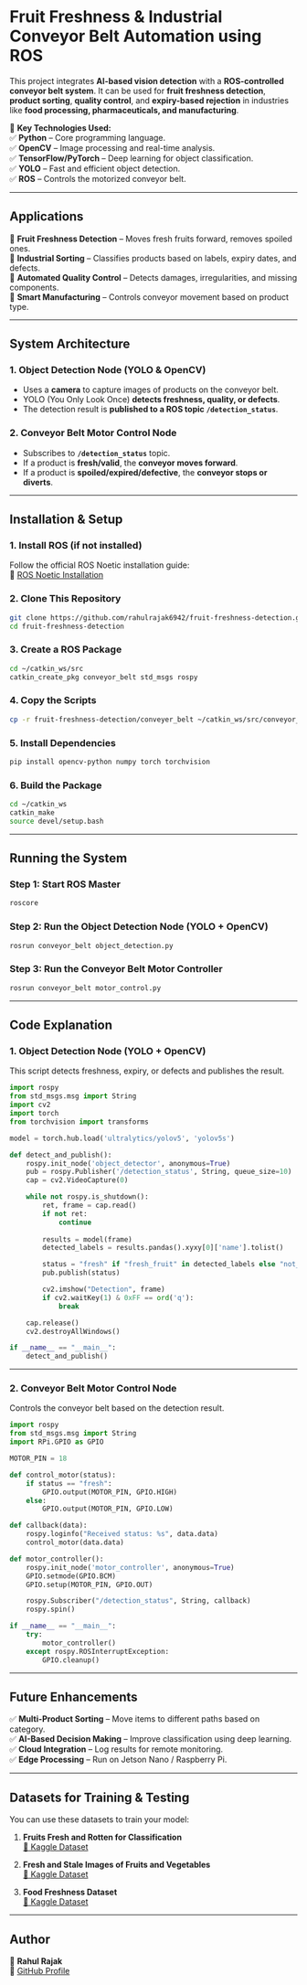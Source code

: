 # **Fruit Freshness & Industrial Conveyor Belt Automation using ROS**  

This project integrates **AI-based vision detection** with a **ROS-controlled conveyor belt system**. It can be used for **fruit freshness detection**, **product sorting**, **quality control**, and **expiry-based rejection** in industries like **food processing, pharmaceuticals, and manufacturing**.  

🚀 **Key Technologies Used:**  
✅ **Python** – Core programming language.  
✅ **OpenCV** – Image processing and real-time analysis.  
✅ **TensorFlow/PyTorch** – Deep learning for object classification.  
✅ **YOLO** – Fast and efficient object detection.  
✅ **ROS** – Controls the motorized conveyor belt.  

---

## **Applications**  
🔹 **Fruit Freshness Detection** – Moves fresh fruits forward, removes spoiled ones.  
🔹 **Industrial Sorting** – Classifies products based on labels, expiry dates, and defects.  
🔹 **Automated Quality Control** – Detects damages, irregularities, and missing components.  
🔹 **Smart Manufacturing** – Controls conveyor movement based on product type.  

---

## **System Architecture**  

### **1. Object Detection Node (YOLO & OpenCV)**  
- Uses a **camera** to capture images of products on the conveyor belt.  
- YOLO (You Only Look Once) **detects freshness, quality, or defects**.  
- The detection result is **published to a ROS topic `/detection_status`**.  

### **2. Conveyor Belt Motor Control Node**  
- Subscribes to **`/detection_status`** topic.  
- If a product is **fresh/valid**, the **conveyor moves forward**.  
- If a product is **spoiled/expired/defective**, the **conveyor stops or diverts**.  

---

## **Installation & Setup**  

### **1. Install ROS (if not installed)**  
Follow the official ROS Noetic installation guide:  
🔗 [ROS Noetic Installation](http://wiki.ros.org/noetic/Installation/Ubuntu)  

### **2. Clone This Repository**  
```bash
git clone https://github.com/rahulrajak6942/fruit-freshness-detection.git
cd fruit-freshness-detection
```

### **3. Create a ROS Package**  
```bash
cd ~/catkin_ws/src
catkin_create_pkg conveyor_belt std_msgs rospy
```

### **4. Copy the Scripts**  
```bash
cp -r fruit-freshness-detection/conveyer_belt ~/catkin_ws/src/conveyor_belt/
```

### **5. Install Dependencies**  
```bash
pip install opencv-python numpy torch torchvision
```

### **6. Build the Package**  
```bash
cd ~/catkin_ws
catkin_make
source devel/setup.bash
```

---

## **Running the System**  

### **Step 1: Start ROS Master**  
```bash
roscore
```

### **Step 2: Run the Object Detection Node (YOLO + OpenCV)**  
```bash
rosrun conveyor_belt object_detection.py
```

### **Step 3: Run the Conveyor Belt Motor Controller**  
```bash
rosrun conveyor_belt motor_control.py
```

---

## **Code Explanation**  

### **1. Object Detection Node (YOLO + OpenCV)**
This script detects freshness, expiry, or defects and publishes the result.  

```python
import rospy
from std_msgs.msg import String
import cv2
import torch
from torchvision import transforms

model = torch.hub.load('ultralytics/yolov5', 'yolov5s')

def detect_and_publish():
    rospy.init_node('object_detector', anonymous=True)
    pub = rospy.Publisher('/detection_status', String, queue_size=10)
    cap = cv2.VideoCapture(0)  

    while not rospy.is_shutdown():
        ret, frame = cap.read()
        if not ret:
            continue
        
        results = model(frame)
        detected_labels = results.pandas().xyxy[0]['name'].tolist()

        status = "fresh" if "fresh_fruit" in detected_labels else "not_fresh"
        pub.publish(status)

        cv2.imshow("Detection", frame)
        if cv2.waitKey(1) & 0xFF == ord('q'):
            break

    cap.release()
    cv2.destroyAllWindows()

if __name__ == "__main__":
    detect_and_publish()
```

---

### **2. Conveyor Belt Motor Control Node**  
Controls the conveyor belt based on the detection result.  

```python
import rospy
from std_msgs.msg import String
import RPi.GPIO as GPIO

MOTOR_PIN = 18  

def control_motor(status):
    if status == "fresh":
        GPIO.output(MOTOR_PIN, GPIO.HIGH)  
    else:
        GPIO.output(MOTOR_PIN, GPIO.LOW)  

def callback(data):
    rospy.loginfo("Received status: %s", data.data)
    control_motor(data.data)

def motor_controller():
    rospy.init_node('motor_controller', anonymous=True)
    GPIO.setmode(GPIO.BCM)
    GPIO.setup(MOTOR_PIN, GPIO.OUT)

    rospy.Subscriber("/detection_status", String, callback)
    rospy.spin()

if __name__ == "__main__":
    try:
        motor_controller()
    except rospy.ROSInterruptException:
        GPIO.cleanup()
```

---

## **Future Enhancements**  
✅ **Multi-Product Sorting** – Move items to different paths based on category.  
✅ **AI-Based Decision Making** – Improve classification using deep learning.  
✅ **Cloud Integration** – Log results for remote monitoring.  
✅ **Edge Processing** – Run on Jetson Nano / Raspberry Pi.  

---

## **Datasets for Training & Testing**  
You can use these datasets to train your model:  

1. **Fruits Fresh and Rotten for Classification**  
   [🔗 Kaggle Dataset](https://www.kaggle.com/datasets/sriramr/fruits-fresh-and-rotten-for-classification)  

2. **Fresh and Stale Images of Fruits and Vegetables**  
   [🔗 Kaggle Dataset](https://www.kaggle.com/datasets/raghavrpotdar/fresh-and-stale-images-of-fruits-and-vegetables)  

3. **Food Freshness Dataset**  
   [🔗 Kaggle Dataset](https://www.kaggle.com/datasets/alinesellwia/food-freshness)  

---

## **Author**  
👤 **Rahul Rajak**  
🔗 [GitHub Profile](https://github.com/rahulrajak6942)
